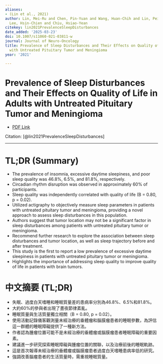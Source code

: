 ```yaml
---
aliases:
- (Lin et al., 2021)
author: Lin, Mei-Ru and Chen, Pin-Yuan and Wang, Huan-Chih and Lin, Pei-Ching and
  Lee, Hsin-Chien and Chiu, Hsiao-Yean
citekey: lin2021PrevalenceSleepDisturbances
date_added: '2025-03-23'
doi: 10.1007/s11060-021-03811-w
journal: Journal of Neuro-Oncology
title: Prevalence of Sleep Disturbances and Their Effects on Quality of Life in Adults
  with Untreated Pituitary Tumor and Meningioma
year: '2021'

---
```

# Prevalence of Sleep Disturbances and Their Effects on Quality of Life in Adults with Untreated Pituitary Tumor and Meningioma
- [PDF Link](zotero://open-pdf/library/items/BKDWQ47Y)

Citation: [@lin2021PrevalenceSleepDisturbances]

***
# TL;DR (Summary)
- The prevalence of insomnia, excessive daytime sleepiness, and poor sleep quality was 46.8%, 6.5%, and 81.8%, respectively.
- Circadian rhythm disruption was observed in approximately 60% of participants.
- Sleep quality was independently correlated with quality of life (B = 0.80, p = 0.02).
- Utilized actigraphy to objectively measure sleep parameters in patients with untreated pituitary tumor and meningioma, providing a novel approach to assess sleep disturbances in this population.
- Authors suggest that tumor location may not be a significant factor in sleep disturbances among patients with untreated pituitary tumor or meningioma.
- Recommend further research to explore the association between sleep disturbances and tumor location, as well as sleep trajectory before and after treatment.
- This study is the first to report a low prevalence of excessive daytime sleepiness in patients with untreated pituitary tumor or meningioma.
- Highlights the importance of addressing sleep quality to improve quality of life in patients with brain tumors.

# 中文摘要 (TL;DR)
- 失眠、過度白天嗜睡和睡眠質量差的患病率分別為46.8%、6.5%和81.8%。
- 大約60%的參與者出現了晝夜節律紊亂。
- 睡眠質量與生活質量獨立相關（B = 0.80, p = 0.02）。
- 使用活動記錄儀客觀測量未經治療的垂體瘤和腦膜瘤患者的睡眠參數，為評估這一群體的睡眠障礙提供了一種新方法。
- 作者認為腫瘤位置可能不是未經治療的垂體瘤或腦膜瘤患者睡眠障礙的重要因素。
- 建議進一步研究探索睡眠障礙與腫瘤位置的關聯，以及治療前後的睡眠軌跡。
- 這是首次報導未經治療的垂體瘤或腦膜瘤患者過度白天嗜睡患病率低的研究。
- 強調改善腦瘤患者的生活質量時，需重視睡眠質量。
